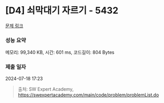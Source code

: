 # [D4] 쇠막대기 자르기 - 5432 

[문제 링크](https://swexpertacademy.com/main/code/problem/problemDetail.do?contestProbId=AWVl47b6DGMDFAXm) 

### 성능 요약

메모리: 99,340 KB, 시간: 601 ms, 코드길이: 804 Bytes

### 제출 일자

2024-07-18 17:23



> 출처: SW Expert Academy, https://swexpertacademy.com/main/code/problem/problemList.do